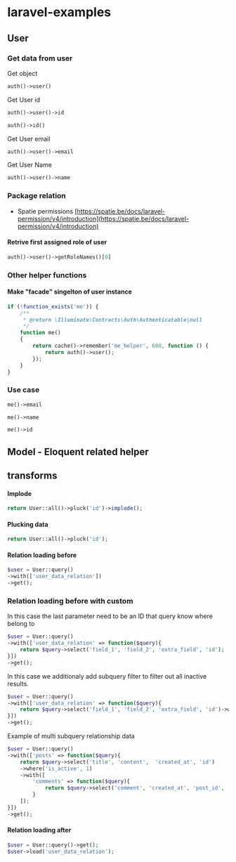 # laravel-examples

## User

### Get data from user

Get object

```php
auth()->user()
```

Get User id

```php
auth()->user()->id
```

```php
auth()->id()
```

Get User email

```php
auth()->user()->email
```

Get User Name

```php
auth()->user()->name
```

### Package relation

- Spatie
  permissions [https://spatie.be/docs/laravel-permission/v4/introduction](https://spatie.be/docs/laravel-permission/v4/introduction)

#### Retrive first assigned role of user

```php
auth()->user()->getRoleNames()[0]
```

### Other helper functions

#### Make "facade" singelton of user instance

```php
if (!function_exists('me')) {
    /**
     * @return \Illuminate\Contracts\Auth\Authenticatable|null
     */
    function me()
    {
        return cache()->remember('me_helper', 600, function () {
            return auth()->user();
        });
    }
}
```

### Use case

```php
me()->email
```

```php
me()->name
```

```php
me()->id
```

## Model - Eloquent related helper

## transforms

#### Implode

```php
return User::all()->pluck('id')->implode();
```

#### Plucking data

```php
return User::all()->pluck('id');
```

#### Relation loading before

```php
$user = User::query()
->with(['user_data_relation'])
->get();
```

### Relation loading before with custom

In this case the last parameter need to be an ID that query know where belong to

```php
$user = User::query()
->with(['user_data_relation' => function($query){
    return $query->select('field_1', 'field_2', 'extra_field', 'id');
}])
->get();
```

In this case we additionaly add subquery filter to filter out all inactive results.

```php
$user = User::query()
->with(['user_data_relation' => function($query){
    return $query->select('field_1', 'field_2', 'extra_field', 'id')->where('is_active', 1);
}])
->get();
```

Example of multi subquery relationship data
```php
$user = User::query()
->with(['posts' => function($query){
    return $query->select('title', 'content',  'created_at', 'id')
    ->where('is_active', 1)
    ->with([
        'comments' => function($query){
            return $query->select('comment', 'created_at', 'post_id', 'id');
        }
    ]);
}])
->get();
```

#### Relation loading after

```php
$user = User::query()->get();
$user->load('user_data_relation');
```